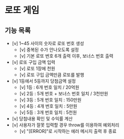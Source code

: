 # 로또 게임

## 기능 목록

- [v] 1~45 사이의 숫자로 로또 번호 생성
  - [v] 중복된 수가 안나오도록 설정
  - [v] 기본 로또 번호 6개 출력 이후, 보너스 번호 출력
- [v] 로또 구입 금액 입력
  - [v] 로또 1장에 천원
  - [v] 로또 구입 금액만큼 로또를 발행
- [v] 1등에서 5등까지 당첨금액 설정
  - [v] 1등 : 6개 번호 일치 / 20억원
  - [v] 2등 : 5개 번호 + 보너스 번호 일치 / 3천만원
  - [v] 3등 : 5개 번호 일치 : 150만원
  - [v] 4등 : 4개 번호 일치 : 5만원
  - [v] 5등 : 3개 번호 일치 : 5천원
- [v] 당첨내용 확인 및 수익률 계산
- [v] 사용자가 잘못 입력할 경우 throw를 이용하여 예외처리
  - [v] "[ERROR]"로 시작하는 에러 메시지 출력 후 종료
